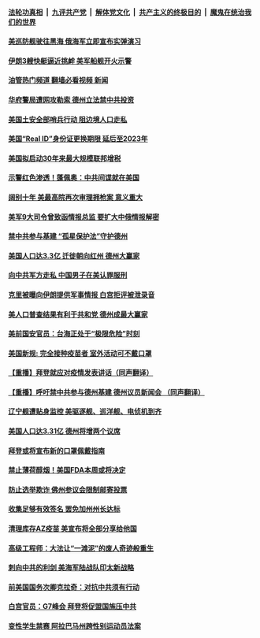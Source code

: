 ####  [法轮功真相](../../../../basic/blob/master/README.md?t=04281901) &nbsp;|&nbsp; [九评共产党](../../../../9ping.md/blob/master/README.md?t=04281901) &nbsp;|&nbsp; [解体党文化](../../../../jtdwh.md/blob/master/README.md?t=04281901)  &nbsp;|&nbsp; [共产主义的终极目的](../../../../gczydzjmd.md/blob/master/README.md?t=04281901) &nbsp;|&nbsp; [魔鬼在统治我们的世界](../../../../mgztzwmdsj.md/blob/master/README.md?t=04281901) 

#### [美巡防舰驶往黑海 俄海军立即宣布实弹演习](../pages/prog203/a103105911.md?t=04281901) 

#### [伊朗3艘快艇逼近挑衅 美军船舰开火示警](../pages/prog203/a103105883.md?t=04281901) 

#### [油管热门频道 翻墙必看视频 新闻](http://95.179.203.213:81/youtube.html)

#### [华府警局遭网攻勒索 德州立法禁中共投资](../pages/prog203/a103105693.md?t=04281901) 

#### [美国土安全部哨兵行动 阻边境人口走私](../pages/prog203/a103105691.md?t=04281901) 

#### [美国“Real ID”身份证更换期限 延后至2023年](../pages/prog203/a103105862.md?t=04281901) 

#### [美国拟启动30年来最大规模联邦增税](../pages/prog203/a103105646.md?t=04281901) 

#### [示警红色渗透！蓬佩奥：中共间谍就在美国](../pages/prog203/a103104871.md?t=04281901) 

#### [阔别十年 美最高院再次审理拥枪案 意义重大](../pages/prog203/a103105748.md?t=04281901) 

#### [美军9大司令曾致函情报总监 要扩大中俄情报解密](../pages/prog203/a103105676.md?t=04281901) 

#### [禁中共参与基建 “孤星保护法”守护德州](../pages/prog203/a103105729.md?t=04281901) 

#### [美国人口达3.3亿 迁徙朝向红州 德州大赢家](../pages/prog203/a103105711.md?t=04281901) 

#### [向中共军方走私 中国男子在美认罪服刑](../pages/prog203/a103105695.md?t=04281901) 

#### [克里被曝向伊朗提供军事情报 白宫拒评被泄录音](../pages/prog203/a103105447.md?t=04281901) 

#### [美人口普查结果有利于共和党 德州成最大赢家](../pages/prog203/a103105443.md?t=04281901) 

#### [美前国安官员：台海正处于“极限危险”时刻](../pages/prog203/a103105634.md?t=04281901) 

#### [美国新规: 完全接种疫苗者 室外活动可不戴口罩](../pages/prog203/a103105661.md?t=04281901) 

#### [【重播】拜登就应对疫情发表讲话（同声翻译）](../pages/prog203/a103105626.md?t=04281901) 

#### [【重播】呼吁禁中共参与德州基建 德州议员新闻会 （同声翻译）](../pages/prog203/a103105606.md?t=04281901) 

#### [辽宁舰遭贴身监控 美驱逐舰、巡洋舰、电侦机到齐](../pages/prog203/a103105154.md?t=04281901) 

#### [美国人口达3.31亿 德州将增两个议席](../pages/prog203/a103104931.md?t=04281901) 

#### [拜登或将宣布新的口罩佩戴指南](../pages/prog203/a103104902.md?t=04281901) 

#### [禁止薄荷醇烟！美国FDA本周或将决定](../pages/prog203/a103104891.md?t=04281901) 

#### [防止选举欺诈 佛州参议会限制邮寄投票](../pages/prog203/a103104962.md?t=04281901) 

#### [收集足够有效签名 罢免加州州长达标](../pages/prog203/a103105045.md?t=04281901) 

#### [清理库存AZ疫苗 美宣布将全部分享给他国](../pages/prog203/a103105026.md?t=04281901) 

#### [高级工程师：大法让“一滩泥”的废人奇迹般重生](../pages/prog203/a103104986.md?t=04281901) 

#### [刺向中共的利剑 美海军陆战队印太新战略](../pages/prog203/a103104943.md?t=04281901) 

#### [前美国国务次卿克拉奇：对抗中共须有行动](../pages/prog203/a103104922.md?t=04281901) 

#### [白宫官员：G7峰会 拜登将促盟国施压中共](../pages/prog203/a103104829.md?t=04281901) 

#### [变性学生禁赛 阿拉巴马州跨性别运动员法案](../pages/prog203/a103104846.md?t=04281901) 

<img src='http://gfw-breaker.win/goodnews/indexes/prog203.md' width='0px' height='0px'/>
